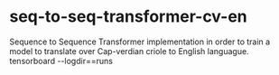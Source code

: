 # seq-to-seq-transformer-cv-en
Sequence to Sequence Transformer implementation in order to train a model to translate over Cap-verdian criole to English languague.
tensorboard --logdir==runs